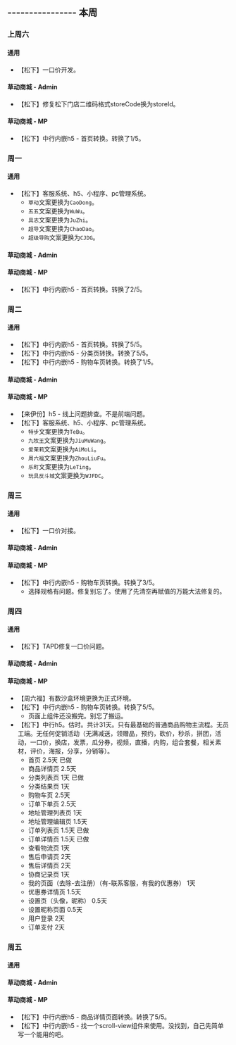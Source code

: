 ## ---------------- 本周

### 上周六
#### 通用
* 【松下】一口价开发。
#### 草动商城 - Admin
* 【松下】修复松下门店二维码格式storeCode换为storeId。
#### 草动商城 - MP
* 【松下】中行内嵌h5 - 首页转换。转换了1/5。

### 周一
#### 通用
* 【松下】客服系统、h5、小程序、pc管理系统。
  - `草动`文案更换为`CaoDong`。
  - `五五`文案更换为`WuWu`。
  - `具志`文案更换为`JuZhi`。
  - `超导`文案更换为`ChaoDao`。
  - `超级导购`文案更换为`CJDG`。
#### 草动商城 - Admin
#### 草动商城 - MP
* 【松下】中行内嵌h5 - 首页转换。转换了2/5。

### 周二
#### 通用
* 【松下】中行内嵌h5 - 首页转换。转换了5/5。
* 【松下】中行内嵌h5 - 分类页转换。转换了5/5。
* 【松下】中行内嵌h5 - 购物车页转换。转换了1/5。
#### 草动商城 - Admin
#### 草动商城 - MP
* 【来伊份】h5 - 线上问题排查。不是前端问题。
* 【松下】客服系统、h5、小程序、pc管理系统。
  - `特步`文案更换为`TeBu`。
  - `九牧王`文案更换为`JiuMuWang`。
  - `爱茉莉`文案更换为`AiMoLi`。
  - `周六福`文案更换为`ZhouLiuFu`。
  - `乐町`文案更换为`LeTing`。
  - `玩具反斗城`文案更换为`WJFDC`。

### 周三
#### 通用
* 【松下】一口价对接。
#### 草动商城 - Admin
#### 草动商城 - MP
* 【松下】中行内嵌h5 - 购物车页转换。转换了3/5。
  - 选择规格有问题。修复别忘了。使用了先清空再赋值的万能大法修复的。

### 周四
#### 通用
* 【松下】TAPD修复一口价问题。
#### 草动商城 - Admin
#### 草动商城 - MP
* 【周六福】有数沙盒环境更换为正式环境。
* 【松下】中行内嵌h5 - 购物车页转换。转换了5/5。
  - 页面上组件还没搬完。别忘了搬运。
* 【松下】中行h5。估时。共计31天。只有最基础的普通商品购物主流程。无员工端。无任何促销活动（无满减送，领赠品，预约，砍价，秒杀，拼团，活动，一口价，换店，发票，瓜分券，视频，直播，内购，组合套餐，相关素材，评价，海报，分享，分销等）。
  - 首页 2.5天 已做
  - 商品详情页 2.5天
  - 分类列表页 1天 已做
  - 分类结果页 1天
  - 购物车页 2.5天
  - 订单下单页 2.5天
  - 地址管理列表页 1天
  - 地址管理编辑页 1.5天
  - 订单列表页 1.5天 已做
  - 订单详情页 1.5天 已做
  - 查看物流页 1天
  - 售后申请页 2天
  - 售后详情页 2天
  - 协商记录页 1天
  - 我的页面（去除-去注册）（有-联系客服，有我的优惠券） 1天
  - 优惠券详情页 1.5天
  - 设置页（头像，昵称） 0.5天
  - 设置昵称页面 0.5天
  - 用户登录 2天
  - 订单支付 2天

### 周五
#### 通用
#### 草动商城 - Admin
#### 草动商城 - MP
* 【松下】中行内嵌h5 - 商品详情页面转换。转换了5/5。
* 【松下】中行内嵌h5 - 找一个scroll-view组件来使用。没找到，自己先简单写一个能用的吧。
